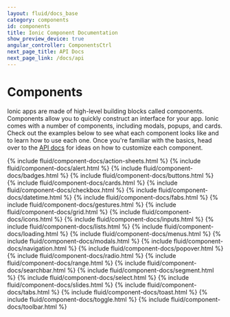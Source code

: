 ```yaml
---
layout: fluid/docs_base
category: components
id: components
title: Ionic Component Documentation
show_preview_device: true
angular_controller: ComponentsCtrl
next_page_title: API Docs
next_page_link: /docs/api
---
```


<h1 id="overview">Components</h1>

Ionic apps are made of high-level building blocks called components. Components allow you to quickly construct an interface for your app. Ionic comes with a number of components, including modals, popups, and cards. Check out the examples below to see what each component looks like and to learn how to use each one. Once you're familiar with the basics, head over to the [API docs](../api) for ideas on how to customize each component.

{% include fluid/component-docs/action-sheets.html %}
{% include fluid/component-docs/alert.html %}
{% include fluid/component-docs/badges.html %}
{% include fluid/component-docs/buttons.html %}
{% include fluid/component-docs/cards.html %}
{% include fluid/component-docs/checkbox.html %}
{% include fluid/component-docs/datetime.html %}
{% include fluid/component-docs/fabs.html %}
{% include fluid/component-docs/gestures.html %}
{% include fluid/component-docs/grid.html %}
{% include fluid/component-docs/icons.html %}
{% include fluid/component-docs/inputs.html %}
{% include fluid/component-docs/lists.html %}
{% include fluid/component-docs/loading.html %}
{% include fluid/component-docs/menus.html %}
{% include fluid/component-docs/modals.html %}
{% include fluid/component-docs/navigation.html %}
{% include fluid/component-docs/popover.html %}
{% include fluid/component-docs/radio.html %}
{% include fluid/component-docs/range.html %}
{% include fluid/component-docs/searchbar.html %}
{% include fluid/component-docs/segment.html %}
{% include fluid/component-docs/select.html %}
{% include fluid/component-docs/slides.html %}
{% include fluid/component-docs/tabs.html %}
{% include fluid/component-docs/toast.html %}
{% include fluid/component-docs/toggle.html %}
{% include fluid/component-docs/toolbar.html %}

